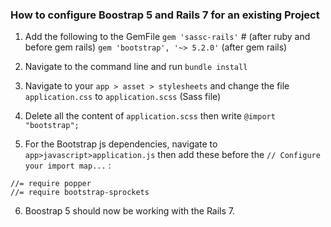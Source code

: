 ### How to configure Boostrap 5 and Rails 7 for an existing Project

1. Add the following to the GemFile
   `gem 'sassc-rails'` # (after ruby and before gem rails) `gem 'bootstrap', '~> 5.2.0'` (after gem rails)

2. Navigate to the command line and run `bundle install`

3. Navigate to your `app > asset > stylesheets` and change the file `application.css` to `application.scss` (Sass file)

4. Delete all the content of `application.scss` then write `@import "bootstrap";`
5. For the Bootstrap js dependencies, navigate to `app>javascript>application.js` then add these before the `// Configure your import map...` :

```
//= require popper
//= require bootstrap-sprockets
```

6. Boostrap 5 should now be working with the Rails 7.
